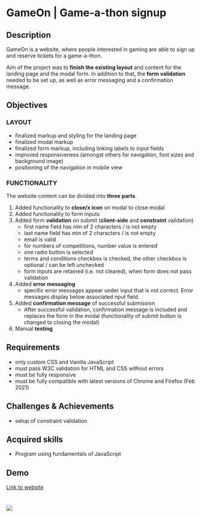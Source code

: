 # GameOn | Game-a-thon signup

## Description

GameOn is a website, where people interested in gaming are able to sign up and reserve tickets for a game-a-thon.

Aim of the project was to **finish the existing layout** and content for the landing page and the modal form. In addition to that, the **form validation** needed to be set up, as well as error messaging and a confirmation message.

## Objectives

### LAYOUT

- finalized markup and styling for the landing page
- finalized modal markup
- finalized form markup, including linking labels to input fields
- improved responsiveness (amongst others for navigation, font sizes and background image)
- positioning of the navigation in mobile view

### FUNCTIONALITY

The website content can be divided into **three parts**.

1. Added functionality to **close/x icon** on modal to close modal
1. Added functionality to form inputs
1. Added form **validation** on submit (**client-side** and **constraint** validation)
   - first name field has nim of 2 characters / is not empty
   - last name field has min of 2 characters / is not empty
   - email is valid
   - for numbers of competitions, number value is entered
   - one radio button is selected
   - terms and conditions checkbox is checked, the other checkbox is optional / can be left unchecked
   - form inputs are retained (i.e. not cleared), when form does not pass validation
1. Added **error messaging**
   - specific error messages appear under input that is not correct. Error messages display below associated nput field.
1. Added **confirmation message** of successful submission
   - After successful validation, confirmation message is included and replaces the form in the modal (functionality of submit button is changed to closing the modal)
1. Manual **testing**

## Requirements

- only custom CSS and Vanilla JavaScript
- must pass W3C validation for HTML and CSS without errors
- must be fully responsive
- must be fully compatible with latest versions of Chrome and Firefox (Feb 2021)

## Challenges & Achievements

- setup of constraint validation

## Acquired skills

- Program using fundamentals of JavaScript

## Demo

[Link to website](https://christinebogdan.github.io/p3_GameOn/)

# <img src="./Screenshots/desktop_1.png">

